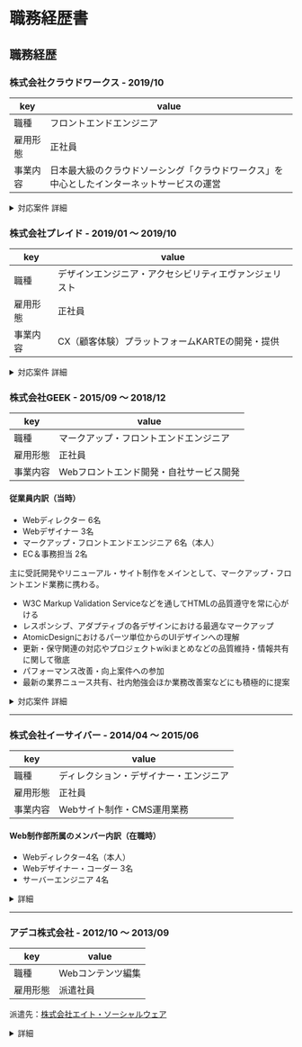 # 職務経歴書

## 職務経歴

### 株式会社クラウドワークス - 2019/10
|key|value|
|---|-----|
|職種|フロントエンドエンジニア|
|雇用形態|正社員|
|事業内容|日本最大級のクラウドソーシング「クラウドワークス」を中心としたインターネットサービスの運営|
<details>
	<summary>対応案件 詳細</summary>

#### フロントエンドチーム（2019/10~）
- デザインシステム「Mihaly」開発
- ページ表示速度改善施策
  - https://github.com/uknmr/gas-webpagetest を導入したパフォーマンス観測
  - CSS、JSの容量削減（ブロッキングレンダリングの軽減）
- マーケティング施策
  - A/BテストのためのOptimize導入
  - Mobile First Index対応
    - PCとSPとの表示コンテンツ差分を解消する
  - DataLayerの調査、新規の変数へのpush
- プロダクトのアクセシビリティチェック
  - WCAG2.1レベルA、一部レベルAAの対応確認
- フロントエンド基盤整理
  - 不要なjQuery Plugin剪定、旧ブラウザ対応ハックの削除
</details>

### 株式会社プレイド - 2019/01 〜 2019/10

|key|value|
|---|-----|
|職種|デザインエンジニア・アクセシビリティエヴァンジェリスト|
|雇用形態|正社員|
|事業内容|CX（顧客体験）プラットフォームKARTEの開発・提供|
<details>
	<summary>対応案件 詳細</summary>

#### KARTE TALK チーム (2019/01〜03)
- https://karte.io/product/talk/
- トーク機能のデザイン再設計
- 既存機能のマークアップ改修

#### マーケティングチーム （2019/04~10）
- ティザーサイトマークアップ改修・開発環境リファクタリング
</details>

### 株式会社GEEK - 2015/09 ～ 2018/12
|key|value|
|---|-----|
|職種|マークアップ・フロントエンドエンジニア|
|雇用形態|正社員|
|事業内容|Webフロントエンド開発・自社サービス開発|

#### 従業員内訳（当時）
- Webディレクター 6名
- Webデザイナー 3名
- マークアップ・フロントエンドエンジニア 6名（本人）
- EC＆事務担当 2名

主に受託開発やリニューアル・サイト制作をメインとして、マークアップ・フロントエンド業務に携わる。

- W3C Markup Validation Serviceなどを通してHTMLの品質遵守を常に心がける
- レスポンシブ、アダプティブの各デザインにおける最適なマークアップ
- AtomicDesignにおけるパーツ単位からのUIデザインへの理解
- 更新・保守関連の対応やプロジェクトwikiまとめなどの品質維持・情報共有に関して徹底
- パフォーマンス改善・向上案件への参加
- 最新の業界ニュース共有、社内勉強会ほか業務改善案などにも積極的に提案

<details>
	<summary>対応案件 詳細</summary>

#### 社内求人サイト構築
- https://www.geek.co.jp/recruit/
- gulp, pug, postCSS, stylelint, webpack, jQuery, Google Maps

#### シニア向け求人サイト管理画面フォーム フロント実装
- ES6, validatorjs, webpack4, WAI-ARIA, CSS Grid Layout

#### 某菓子メーカーファンサイト おみくじコンテンツサイト フロント開発
- pug, sass, webpack, CakePHP

#### 某菓子メーカー公式コーポレートサイト リニューアル
- 静的実装、アクセシビリティ対応、Webパフォーマンス調整
- Vue, axios, owl.carousel, video.js, Masonry, imagesloaded, lity, intersection-observer

#### 糖尿病患者 アンケートフォーム システム開発
- React, TypeScript, gulp, webpack, less, Storybook

#### コーヒー販売・通販ショップ公式サイト 検索ページSPA構築
- wp-rest-api, Vue.js, vue-router, vue-paginate, axios

#### クラウド型人事管理システム開発
- React, Redux, stylus, ES6

#### 某携帯キャリア スマートフォン用アンケートページ モック作成
- React, creat-react-app, Redux Form

#### 模型・玩具メーカーエアソフトガンサイト 運用
- 一部ページリニューアルでVueを導入
	- Vue.js, vue-carousel, axios

#### 某電気通信事業者 公式求人サイト構築・運用
- WordPress, jQuery, VanillaJS, babel, intersection-observer

#### 某ケーブルTV事業企業 ユーザーボイスページ制作
- JS Plugin - Masonry, Velocity

#### ウォールアートプリント販売サイト構築
- CakePHP, jQuery, CSS3

#### 某ケーブルTV事業配信 韓流番組情報サイト 保守・運用
- HTML5, CSS3, jQuery
- 特集ページ新規テンプレート作成
- 番組APIを利用したAjax通信

#### JOB-CUBE求人サイト構築・運用
- http://jobcube.geek.co.jp/
- http://www.job-cube.net/customize.html
</details>

---

### 株式会社イーサイバー - 2014/04 ～ 2015/06
|key|value|
|---|-----|
|職種|ディレクション・デザイナー・エンジニア|
|雇用形態|正社員|
|事業内容|Webサイト制作・CMS運用業務|

#### Web制作部所属のメンバー内訳（在職時）
- Webディレクター4名（本人）
- Webデザイナー・コーダー 3名
- サーバーエンジニア 4名

<details>
  <summary>詳細</summary>
  クライアント向けWebサイト（主に大学・教育系）の更新業務から提案・デザインおよびHTMLコーディング業務を経験し、
制作後の運用指導や迅速なサポートなどクライアントとのやり取り、一連の作業経験を積むことができた。

#### クライアント
- 東京電機大学
- 順天堂大学スポーツ健康科学部
- 城西大学
- 明治大学付属中野中学・高等学校
- 千葉経済大学
- キヤノンビズアテンダ株式会社
- 三井不動産住宅リース株式会社

</details>

---

### アデコ株式会社 - 2012/10 ～ 2013/09
|key|value|
|---|-----|
|職種|Webコンテンツ編集|
|雇用形態|派遣社員|

派遣先：[株式会社エイト・ソーシャルウェア](http://www.e-sw.co.jp/)

<details>
  <summary>詳細</summary>
アプリ形式のゲームやコミックなどをダウンロードできるモバイル電子出版サイトのコンテンツ制作・運営。

- メインサイト制作
- 特集ページ制作
- キャンペーンページ制作
- コンテンツ企画、提案
- コンテンツ管理表作成
- 更新マニュアル作成

URL：http://csbs.shogakukan.co.jp/
</details>

